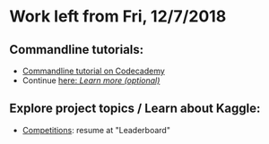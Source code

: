 # Work left from Fri, 12/7/2018

## Commandline tutorials:

- [Commandline tutorial on Codecademy](https://www.codecademy.com/courses/learn-the-command-line/projects/lingua-franca)
- Continue [here: _Learn more (optional)_](https://github.com/msr-ds3/coursework/tree/master/week1#learn-more-optional-1)

## Explore project topics / Learn about Kaggle:

- [Competitions](https://www.kaggle.com/docs/competitions): resume at "Leaderboard"